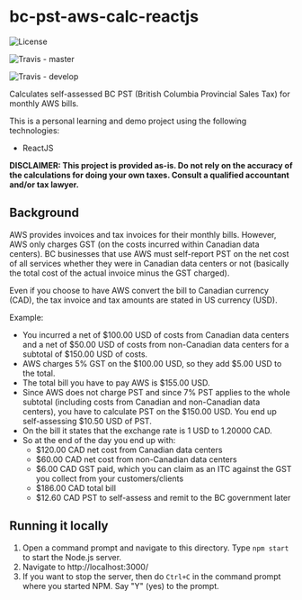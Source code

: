 # bc-pst-aws-calc-reactjs

![License](https://img.shields.io/github/license/mashape/apistatus.svg)

![Travis - master](https://img.shields.io/travis/dwong-brighter/bc-pst-aws-calc-reactjs.svg)

![Travis - develop](https://img.shields.io/travis/dwong-brighter/bc-pst-aws-calc-reactjs/develop.svg)

Calculates self-assessed BC PST (British Columbia Provincial Sales Tax) for monthly AWS bills.

This is a personal learning and demo project using the following technologies:
- ReactJS

**DISCLAIMER: This project is provided as-is.  Do not rely on the accuracy of the calculations for doing your own taxes.  Consult a qualified accountant and/or tax lawyer.**

## Background

AWS provides invoices and tax invoices for their monthly bills.  However, AWS only charges GST (on the costs incurred within Canadian data centers).  BC businesses that use AWS must self-report PST on the net cost of all services whether they were in Canadian data centers or not (basically the total cost of the actual invoice minus the GST charged).

Even if you choose to have AWS convert the bill to Canadian currency (CAD), the tax invoice and tax amounts are stated in US currency (USD).

Example:

- You incurred a net of $100.00 USD of costs from Canadian data centers and a net of $50.00 USD of costs from non-Canadian data centers for a subtotal of $150.00 USD of costs.
- AWS charges 5% GST on the $100.00 USD, so they add $5.00 USD to the total.
- The total bill you have to pay AWS is $155.00 USD.
- Since AWS does not charge PST and since 7% PST applies to the whole subtotal (including costs from Canadian and non-Canadian data centers), you have to calculate PST on the $150.00 USD.  You end up self-assessing $10.50 USD of PST.
- On the bill it states that the exchange rate is 1 USD to 1.20000 CAD.
- So at the end of the day you end up with:
  - $120.00 CAD net cost from Canadian data centers
  - $60.00 CAD net cost from non-Canadian data centers
  - $6.00 CAD GST paid, which you can claim as an ITC against the GST you collect from your customers/clients
  - $186.00 CAD total bill
  - $12.60 CAD PST to self-assess and remit to the BC government later

## Running it locally

1. Open a command prompt and navigate to this directory.  Type ```npm start``` to start the Node.js server.
2. Navigate to http://localhost:3000/
3. If you want to stop the server, then do ```Ctrl+C``` in the command prompt where you started NPM.  Say "Y" (yes) to the prompt. 
